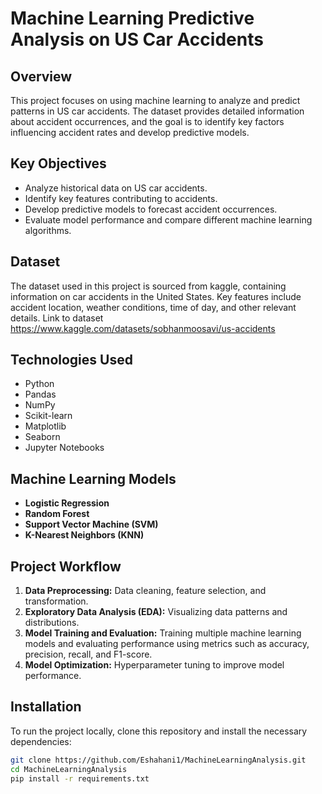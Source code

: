 # Machine Learning Predictive Analysis on US Car Accidents

## Overview

This project focuses on using machine learning to analyze and predict patterns in US car accidents. The dataset provides detailed information about accident occurrences, and the goal is to identify key factors influencing accident rates and develop predictive models.

## Key Objectives

- Analyze historical data on US car accidents.
- Identify key features contributing to accidents.
- Develop predictive models to forecast accident occurrences.
- Evaluate model performance and compare different machine learning algorithms.

## Dataset

The dataset used in this project is sourced from kaggle, containing information on car accidents in the United States. Key features include accident location, weather conditions, time of day, and other relevant details. Link to dataset https://www.kaggle.com/datasets/sobhanmoosavi/us-accidents 

## Technologies Used

- Python
- Pandas
- NumPy
- Scikit-learn
- Matplotlib
- Seaborn
- Jupyter Notebooks

## Machine Learning Models

- **Logistic Regression**
- **Random Forest**
- **Support Vector Machine (SVM)**
- **K-Nearest Neighbors (KNN)**

## Project Workflow

1. **Data Preprocessing:** Data cleaning, feature selection, and transformation.
2. **Exploratory Data Analysis (EDA):** Visualizing data patterns and distributions.
3. **Model Training and Evaluation:** Training multiple machine learning models and evaluating performance using metrics such as accuracy, precision, recall, and F1-score.
4. **Model Optimization:** Hyperparameter tuning to improve model performance.

## Installation

To run the project locally, clone this repository and install the necessary dependencies:

```bash
git clone https://github.com/Eshahani1/MachineLearningAnalysis.git
cd MachineLearningAnalysis
pip install -r requirements.txt
